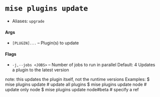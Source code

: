 # `mise plugins update`
* Aliases: `upgrade`
#### Args

* `[PLUGIN]...` – Plugin(s) to update

#### Flags

* `-j,--jobs <JOBS>` – Number of jobs to run in parallel
Default: 4
Updates a plugin to the latest version

note: this updates the plugin itself, not the runtime versions
Examples:
  $ mise plugins update            # update all plugins
  $ mise plugins update node       # update only node
  $ mise plugins update node#beta  # specify a ref
